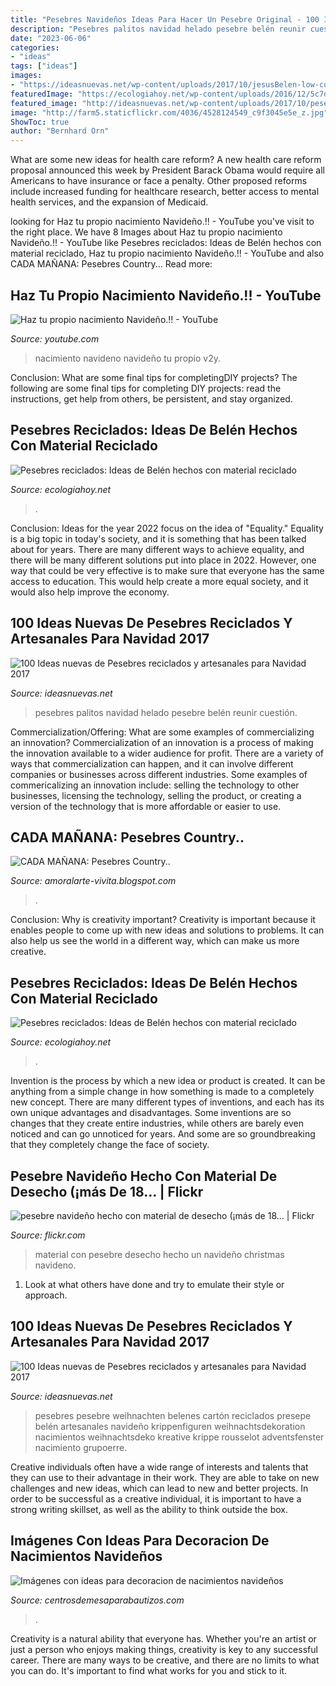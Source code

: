 ```yaml
---
title: "Pesebres Navideños Ideas Para Hacer Un Pesebre Original - 100 Ideas Nuevas De Pesebres Reciclados Y Artesanales Para Navidad 2017"
description: "Pesebres palitos navidad helado pesebre belén reunir cuestión"
date: "2023-06-06"
categories:
- "ideas"
tags: ["ideas"]
images:
- "https://ideasnuevas.net/wp-content/uploads/2017/10/jesusBelen-low-coast-600x800.jpg"
featuredImage: "https://ecologiahoy.net/wp-content/uploads/2016/12/5c7d5b9d4e53f20a2004a67413de8756.jpg"
featured_image: "http://ideasnuevas.net/wp-content/uploads/2017/10/pesebre9d77ea89aab3c162912be940149008cc-branding.jpg"
image: "http://farm5.staticflickr.com/4036/4528124549_c9f3045e5e_z.jpg"
ShowToc: true
author: "Bernhard Orn"
---
```



What are some new ideas for health care reform?
A new health care reform proposal announced this week by President Barack Obama would require all Americans to have insurance or face a penalty. Other proposed reforms include increased funding for healthcare research, better access to mental health services, and the expansion of Medicaid.

	

		
looking for Haz tu propio nacimiento Navideño.!! - YouTube you've visit to the right place. We have 8 Images about Haz tu propio nacimiento Navideño.!! - YouTube like Pesebres reciclados: Ideas de Belén hechos con material reciclado, Haz tu propio nacimiento Navideño.!! - YouTube and also CADA MAÑANA: Pesebres Country... Read more:
		
    
## Haz Tu Propio Nacimiento Navideño.!! - YouTube

<img loading=lazy src="http://i.ytimg.com/vi/Xj06kC0-v2Y/maxresdefault.jpg" onerror="this.onerror=null;this.src='https://tse4.mm.bing.net/th?id=OIP.lqFimtwaqOHF9-d750EKyQHaEK&amp;pid=15.1';" alt="Haz tu propio nacimiento Navideño.!! - YouTube">

_Source: youtube.com_

>nacimiento navideno navideño tu propio v2y. 

	

Conclusion: What are some final tips for completingDIY projects?
The following are some final tips for completing DIY projects: read the instructions, get help from others, be persistent, and stay organized.

    
## Pesebres Reciclados: Ideas De Belén Hechos Con Material Reciclado

<img loading=lazy src="https://ecologiahoy.net/wp-content/uploads/2016/12/como-hacer-un-belen_7_900.jpg" onerror="this.onerror=null;this.src='https://tse4.mm.bing.net/th?id=OIP.yZy7GKN-7RCX24Y6Ej5YLQHaGr&amp;pid=15.1';" alt="Pesebres reciclados: Ideas de Belén hechos con material reciclado">

_Source: ecologiahoy.net_

>. 

	

Conclusion:
Ideas for the year 2022 focus on the idea of "Equality." Equality is a big topic in today's society, and it is something that has been talked about for years. There are many different ways to achieve equality, and there will be many different solutions put into place in 2022. However, one way that could be very effective is to make sure that everyone has the same access to education. This would help create a more equal society, and it would also help improve the economy.

    
## 100 Ideas Nuevas De Pesebres Reciclados Y Artesanales Para Navidad 2017

<img loading=lazy src="https://ideasnuevas.net/wp-content/uploads/2017/10/jesusBelen-low-coast-600x800.jpg" onerror="this.onerror=null;this.src='https://tse4.mm.bing.net/th?id=OIP.rVTxjPr8K9ic6sYGlRBIbgHaJ4&amp;pid=15.1';" alt="100 Ideas nuevas de Pesebres reciclados y artesanales para Navidad 2017">

_Source: ideasnuevas.net_

>pesebres palitos navidad helado pesebre belén reunir cuestión. 

	

Commercialization/Offering: What are some examples of commercializing an innovation?
Commercialization of an innovation is a process of making the innovation available to a wider audience for profit. There are a variety of ways that commercialization can happen, and it can involve different companies or businesses across different industries. Some examples of commericalizing an innovation include: selling the technology to other businesses, licensing the technology, selling the product, or creating a version of the technology that is more affordable or easier to use.

    
## CADA MAÑANA: Pesebres Country..

<img loading=lazy src="https://1.bp.blogspot.com/_HMcEZiNlJrk/SwDbgCpCa-I/AAAAAAAAACM/tn2kn1GVVrI/s1600/pesebres.jpg" onerror="this.onerror=null;this.src='https://tse4.mm.bing.net/th?id=OIP.pelslzdOZMUy7AV2ovOrMwHaJ4&amp;pid=15.1';" alt="CADA MAÑANA: Pesebres Country..">

_Source: amoralarte-vivita.blogspot.com_

>. 

	

Conclusion: Why is creativity important?
Creativity is important because it enables people to come up with new ideas and solutions to problems. It can also help us see the world in a different way, which can make us more creative.

    
## Pesebres Reciclados: Ideas De Belén Hechos Con Material Reciclado

<img loading=lazy src="https://ecologiahoy.net/wp-content/uploads/2016/12/5c7d5b9d4e53f20a2004a67413de8756.jpg" onerror="this.onerror=null;this.src='https://tse4.mm.bing.net/th?id=OIP.XcvUIo3MsYiAeRymO7fZIQHaGJ&amp;pid=15.1';" alt="Pesebres reciclados: Ideas de Belén hechos con material reciclado">

_Source: ecologiahoy.net_

>. 

	

Invention is the process by which a new idea or product is created. It can be anything from a simple change in how something is made to a completely new concept. There are many different types of inventions, and each has its own unique advantages and disadvantages. Some inventions are so changes that they create entire industries, while others are barely even noticed and can go unnoticed for years. And some are so groundbreaking that they completely change the face of society.

    
## Pesebre Navideño Hecho Con Material De Desecho (¡más De 18… | Flickr

<img loading=lazy src="http://farm5.staticflickr.com/4036/4528124549_c9f3045e5e_z.jpg" onerror="this.onerror=null;this.src='https://tse1.mm.bing.net/th?id=OIP.f5Jt298D3XiIobHiFUvAtwHaFj&amp;pid=15.1';" alt="pesebre navideño hecho con material de desecho (¡más de 18… | Flickr">

_Source: flickr.com_

>material con pesebre desecho hecho un navideño christmas navideno. 

	

1. Look at what others have done and try to emulate their style or approach.

    
## 100 Ideas Nuevas De Pesebres Reciclados Y Artesanales Para Navidad 2017

<img loading=lazy src="http://ideasnuevas.net/wp-content/uploads/2017/10/pesebre9d77ea89aab3c162912be940149008cc-branding.jpg" onerror="this.onerror=null;this.src='https://tse2.mm.bing.net/th?id=OIP.4FFkH3kE3KUyw8ZdOLtN3AAAAA&amp;pid=15.1';" alt="100 Ideas nuevas de Pesebres reciclados y artesanales para Navidad 2017">

_Source: ideasnuevas.net_

>pesebres pesebre weihnachten belenes cartón reciclados presepe belén artesanales navideño krippenfiguren weihnachtsdekoration nacimientos weihnachtsdeko kreative krippe rousselot adventsfenster nacimiento grupoerre. 

	

Creative individuals often have a wide range of interests and talents that they can use to their advantage in their work. They are able to take on new challenges and new ideas, which can lead to new and better projects. In order to be successful as a creative individual, it is important to have a strong writing skillset, as well as the ability to think outside the box.

    
## Imágenes Con Ideas Para Decoracion De Nacimientos Navideños

<img loading=lazy src="https://centrosdemesaparabautizos.com/wp-content/uploads/2016/12/decoracion_de_nacimientos_navideÃ±os_grandes1.jpg" onerror="this.onerror=null;this.src='https://tse3.mm.bing.net/th?id=OIP.STv9Eiasn_wrXrtRBCn-2AAAAA&amp;pid=15.1';" alt="Imágenes con ideas para decoracion de nacimientos navideños">

_Source: centrosdemesaparabautizos.com_

>. 

	

Creativity is a natural ability that everyone has. Whether you're an artist or just a person who enjoys making things, creativity is key to any successful career. There are many ways to be creative, and there are no limits to what you can do. It's important to find what works for you and stick to it.

